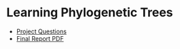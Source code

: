 # Learning Phylogenetic Trees


- [Project Questions](https://github.com/mariyagolchin/-Learning-Phylogenetic-Trees/blob/main/AIB_project%203_1401-02.pdf)  
- [Final Report PDF](https://github.com/mariyagolchin/-Learning-Phylogenetic-Trees/blob/main/proj3_phylogenetic%20trees_Golchinpour__20%20tir.pdf)
